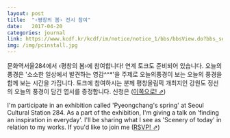 ```yaml
---
layout: post
title:  "‹평창의 봄› 전시 참여"
date:   2017-04-20
categories: journal
link: https://www.kcdf.kr/kcdf/im/notice/notice_1/bbs/bbsView.do?bbs_seq_n=2284&bbs_cd_n=1&currentPage=0&search_key_n=&search_val_v=&cate_n=&dept_v=
img: /img/pcinstall.jpg
---
```

문화역서울284에서 ‹평창의 봄›에 참여합니다! 연계 토크도 준비되어 있습니다. 오늘의풍경은 '소소한 일상에서 발견하는 영감^^*'을 주제로 오늘의풍경이 보는 오늘의 풍경을 함께 보는 시간을 가집니다. 토크에 참여하시는 분께 평창올림픽 개최지인 강원도 정선의 오늘의 풍경이 담긴 엽서를 증정합니다. 신청은 ([이쪽으로! &neArr;](https://www.kcdf.kr/kcdf/im/notice/notice_1/bbs/bbsView.do?bbs_seq_n=2284&bbs_cd_n=1&currentPage=0&search_key_n=&search_val_v=&cate_n=&dept_v=))

I'm participate in an exhibition called 'Pyeongchang's spring' at Seoul Cultural Station 284. As a part of the exhibition, I'm giving a talk on 'finding an inspiration in everyday'. I'll be sharing what I see as 'Scenery of today' in relation to my works. If you'd like to join me ([RSVP! &neArr;](https://www.kcdf.kr/kcdf/im/notice/notice_1/bbs/bbsView.do?bbs_seq_n=2284&bbs_cd_n=1&currentPage=0&search_key_n=&search_val_v=&cate_n=&dept_v=))